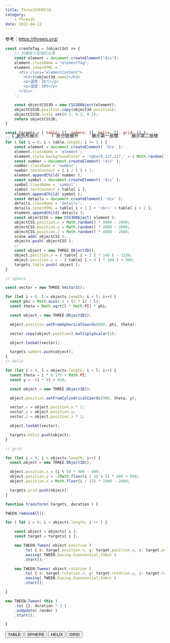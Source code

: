 ```yaml
---
title: ThreeJS中的CSS
category: 
    - ThreeJS
date: 2022-04-12
---
```

参考：https://threejs.org/

```js
const createTag = (object3d) => {
    // 创建各个区域的元素
    const element = document.createElement("div");
    element.className = "elementTag";
    element.innerHTML = `
      <div class="elementContent">
        <h3>${object3d.name}</h3>
        <p>温度：26℃</p>
        <p>湿度：50%</p>
      </div>
    `;

    const objectCSS3D = new CSS3DObject(element);
    objectCSS3D.position.copy(object3d.position);
    objectCSS3D.scale.set(0.2, 0.2, 0.2);
    return objectCSS3D;
}

```


<div class="scene" ref="sceneRef">
  <div class="btn-list">
    <div @click="showWall"><a>厂房外形展示</a></div>
    <div @click="showAll"><a>厂房分层展开</a></div>
    <div @click="showFloor1"><a>展示第一层楼</a></div>
    <div @click="showFloor2"><a>展示第二层楼</a></div>
  </div>
  <!-- <div class="css3d-render" ref="css3dRef"></div> -->
</div>

```js
const targets = { table: [], sphere: [], helix: [], grid: [] };
// table
for ( let i = 0; i < table.length; i += 5 ) {
	const element = document.createElement( 'div' );
	element.className = 'element';
	element.style.backgroundColor = 'rgba(0,127,127,' + ( Math.random() * 0.5 + 0.25 ) + ')';
	const number = document.createElement( 'div' );
	number.className = 'number';
	number.textContent = ( i / 5 ) + 1;
	element.appendChild( number );
	const symbol = document.createElement( 'div' );
	symbol.className = 'symbol';
	symbol.textContent = table[ i ];
	element.appendChild( symbol );
	const details = document.createElement( 'div' );
	details.className = 'details';
	details.innerHTML = table[ i + 1 ] + '<br>' + table[ i + 2 ];
	element.appendChild( details );
	const objectCSS = new CSS3DObject( element );
	objectCSS.position.x = Math.random() * 4000 - 2000;
	objectCSS.position.y = Math.random() * 4000 - 2000;
	objectCSS.position.z = Math.random() * 4000 - 2000;
	scene.add( objectCSS );
	objects.push( objectCSS );
	//
	const object = new THREE.Object3D();
	object.position.x = ( table[ i + 3 ] * 140 ) - 1330;
	object.position.y = - ( table[ i + 4 ] * 180 ) + 990;
	targets.table.push( object );
}

// sphere

const vector = new THREE.Vector3();

for (let i = 0, l = objects.length; i < l; i++) {
  const phi = Math.acos(-1 + (2 * i) / l);
  const theta = Math.sqrt(l * Math.PI) * phi;

  const object = new THREE.Object3D();

  object.position.setFromSphericalCoords(800, phi, theta);

  vector.copy(object.position).multiplyScalar(2);

  object.lookAt(vector);

  targets.sphere.push(object);
}
// helix

for (let i = 0, l = objects.length; i < l; i++) {
  const theta = i * 0.175 + Math.PI;
  const y = -(i * 8) + 450;

  const object = new THREE.Object3D();

  object.position.setFromCylindricalCoords(900, theta, y);

  vector.x = object.position.x * 2;
  vector.y = object.position.y;
  vector.z = object.position.z * 2;

  object.lookAt(vector);

  targets.helix.push(object);
}

// grid

for (let i = 0; i < objects.length; i++) {
  const object = new THREE.Object3D();

  object.position.x = (i % 5) * 400 - 800;
  object.position.y = -(Math.floor(i / 5) % 5) * 400 + 800;
  object.position.z = Math.floor(i / 25) * 1000 - 2000;

  targets.grid.push(object);
}

function transform( targets, duration ) {

TWEEN.removeAll();

for ( let i = 0; i < objects.length; i ++ ) {

    const object = objects[ i ];
    const target = targets[ i ];

    new TWEEN.Tween( object.position )
        .to( { x: target.position.x, y: target.position.y, z: target.position.z }, Math.random() * duration + duration )
        .easing( TWEEN.Easing.Exponential.InOut )
        .start();

    new TWEEN.Tween( object.rotation )
        .to( { x: target.rotation.x, y: target.rotation.y, z: target.rotation.z }, Math.random() * duration + duration )
        .easing( TWEEN.Easing.Exponential.InOut )
        .start();

}

new TWEEN.Tween( this )
    .to( {}, duration * 2 )
    .onUpdate( render )
    .start();

}
```

<div ref="elementTableRef" class="elementTable">
		<div id="menu">
			<button id="table">TABLE</button>
			<button id="sphere">SPHERE</button>
			<button id="helix">HELIX</button>
			<button id="grid">GRID</button>
		</div>
</div>



<script setup>
import {ref,onMounted} from 'vue'
import * as THREE from 'three'
import gsap from "gsap";
import  {TWEEN }from 'three/examples/jsm/libs/tween.module.min.js';
import { RGBELoader } from "three/examples/jsm/loaders/RGBELoader.js";
import { CSS3DRenderer } from "three/examples/jsm/renderers/CSS3DRenderer.js";
import { OrbitControls } from "three/examples/jsm/controls/OrbitControls";
import { FlyControls } from "three/examples/jsm/controls/FlyControls";
import { CSS3DObject } from "three/examples/jsm/renderers/CSS3DRenderer";
import { FirstPersonControls } from "three/examples/jsm/controls/FirstPersonControls";
import { GLTFLoader } from "three/examples/jsm/loaders/GLTFLoader";
import { DRACOLoader } from "three/examples/jsm/loaders/DRACOLoader";
// import TWEEN from 'three/addons/libs/tween.module.js';
import { TrackballControls } from 'three/examples/jsm/controls/TrackballControls.js';
import Mitt from "mitt";

const eventHub = new Mitt();

const sceneRef = ref()
// const css3dRef = ref()
const showWall = () => {
  eventHub.emit("showWall");
};

const showFloor1 = () => {
  eventHub.emit("showFloor1");
};

const showFloor2 = () => {
  eventHub.emit("showFloor2");
};
let open = false;
const showAll = () => {
  if (open) {
    eventHub.emit("hideAll");
    open = false;
  } else {
    eventHub.emit("showAll");
    open = true;
  }
};

const initScene = () => {
    const scene = new THREE.Scene()
    const rgbeloader = new RGBELoader()

    rgbeloader.loadAsync('/assets/textures/2k.hdr').then(texture => {
        texture.mapping = THREE.EquirectangularReflectionMapping;
        scene.background = texture
        scene.environment = texture
    })

    const light = new THREE.DirectionalLight(0xffffff,2);
    light.position.set(10,100,10);
    scene.add(light)

    const camera = new THREE.PerspectiveCamera(75,2,1,10000)
    camera.position.set(100,100,300)
    scene.add(camera)
    const css3dRender = new CSS3DRenderer();
    css3dRender.setSize(sceneRef.value.offsetWidth,sceneRef.value.offsetWidth/2)
    const renderer = new THREE.WebGLRenderer({
      // 设置抗锯齿
      antialias: true,
      // 设置物理灯光模拟效果
      physicallyCorrectLights: true,
      // 设置对数深度缓冲区
      logarithmicDepthBuffer: true,
    });
    renderer.setSize(sceneRef.value.offsetWidth,sceneRef.value.offsetWidth/2)
    renderer.shadowMap.enabled = true
    renderer.toneMapping = THREE.ACESFilmicToneMapping;
    renderer.toneMappingExposure = 0.8;
    sceneRef.value.appendChild(renderer.domElement)

    css3dRender.domElement.style.position = 'absolute';
    css3dRender.domElement.style.top = '0'
    sceneRef.value.appendChild(css3dRender.domElement)

    renderer.render(scene,camera)
    const controls = new OrbitControls(camera,css3dRender.domElement)
    // 设置控制器阻尼
    controls.enableDamping = true;
    function animate(t) {
      controls.update();
      const elapsedTime = clock.getElapsedTime();
      requestAnimationFrame(animate);
      // 使用渲染器渲染相机看这个场景的内容渲染出来
      renderer.render(scene, camera);
      css3dRender.render(scene,camera)
    }

    animate();
    if(!__VUEPRESS_SSR__) {
      window.addEventListener("resize",()=>{
        camera.updateProjectionMatrix();
        renderer.setSize(sceneRef.value.offsetWidth,sceneRef.value.offsetWidth/2)
        renderer.setPixelRatio(window.devicePixelRatio)
      })
    }
    return {scene,controls,renderer,camera}
}

const clock = new THREE.Clock();
const initAnimate = (scene,controls,renderer,camera) => {
  const delta = clock.getDelta()
  controls.update();
  renderer.render(scene,camera)
  requestAnimationFrame(() => {
    initAnimate(controls)
  })
}

const createTag = (object3d) => {
    // 创建各个区域的元素
    const element = document.createElement("div");
    element.className = "elementTag";
    element.innerHTML = `
      <div class="elementContent">
        <h3>${object3d.name}</h3>
        <p>温度：26℃</p>
        <p>湿度：50%</p>
      </div>
    `;

    const objectCSS3D = new CSS3DObject(element);
    objectCSS3D.position.copy(object3d.position);
    objectCSS3D.scale.set(0.2, 0.2, 0.2);
    return objectCSS3D;
}

const createFactory = (scene) => {
    const gltfLoader = new GLTFLoader()
    const dracoLoader = new DRACOLoader()
    dracoLoader.setDecoderPath("/assets/draco/");
    dracoLoader.setDecoderConfig({type: "js"});
    dracoLoader.preload();
    gltfLoader.setDRACOLoader(dracoLoader);

    let floor1Group;
    let floor2Group;
    let wallGroup;
    const floor2Tags = []
    gltfLoader.load("/assets/model/floor2.glb",(gltf) => {
        let array = ["小型会议室", "核心科技室", "科技展台", "设计总监办公室"];
        floor2Group = gltf.scene
        gltf.scene.traverse((child) => {
          if(child.isMesh) {
            child.material.emissiveIntensity = 15;
          }
          if(array.indexOf(child.name) != -1) {
            const css3dObject = createTag(child)
            css3dObject.visible = false
            floor2Tags.push(css3dObject)
            floor2Group.add(css3dObject);

          }
        })
        floor2Group.visible = false
        scene.add(floor2Group)
    })
    gltfLoader.load("/assets/model/floor1.glb",(gltf) => {
      floor1Group = gltf.scene;
      gltf.scene.traverse((child) => {
          if(child.isMesh) {
            child.material.emissiveIntensity = 5
          }
      })
      floor1Group.visible = false;
      scene.add(gltf.scene)
    })

    gltfLoader.load("/assets/model/wall.glb",(gltf) => {
      scene.add(gltf.scene)
      wallGroup = gltf.scene
    })
}

class Factory {
  constructor(scene,camera) {
    const gltfLoader = new GLTFLoader();
    const dracoLoader = new DRACOLoader();
    dracoLoader.setDecoderPath("/assets/draco/");
    dracoLoader.setDecoderConfig({ type: "js" });
    dracoLoader.preload();
    gltfLoader.setDRACOLoader(dracoLoader);

    this.scene = scene;
    this.floor1Group;
    this.floor2Group;
    this.wallGroup;
    this.floor2Tags = [];
    this.camera = camera
    gltfLoader.load("/assets/model/floor2.glb", (gltf) => {
      console.log(gltf);
      this.floor2Group = gltf.scene;

      let array = ["小型会议室", "核心科技室", "科技展台", "设计总监办公室"];
      // 判断子元素是否是物体
      gltf.scene.traverse((child) => {
        if (child.isMesh) {
          // console.log(child);
          child.material.emissiveIntensity = 15;
          // child.receiveShadow = true;
          // child.castShadow = true;
        }
        if (array.indexOf(child.name) != -1) {
          // console.log("小型会议室", child);
          const css3dObject = this.createTag(child);
          css3dObject.visible = false;
          this.floor2Tags.push(css3dObject);
          this.floor2Group.add(css3dObject);
        }
      });
      this.floor2Group.visible = false;

      scene.add(this.floor2Group);
    });

    gltfLoader.load("/assets/model/floor1.glb", (gltf) => {
      console.log(gltf);
      this.floor1Group = gltf.scene;

      // 判断子元素是否是物体
      gltf.scene.traverse((child) => {
        if (child.isMesh) {
          // console.log(child);
          child.material.emissiveIntensity = 5;
          // child.receiveShadow = true;
          // child.castShadow = true;
        }
      });
      this.floor1Group.visible = false;
      scene.add(gltf.scene);
    });

    gltfLoader.load("/assets/model/wall.glb", (gltf) => {
      console.log(gltf);
      scene.add(gltf.scene);
      this.wallGroup = gltf.scene;
    });


    this.initEvent();
  }

  update(time) {
    if (this.mixer) {
      // console.log(time);
      this.mixer.update(time);
    }
  }

  createTag(object3d) {
    // 创建各个区域的元素
    const element = document.createElement("div");
    element.className = "elementTag";
    element.innerHTML = `
      <div class="elementContent">
        <h3>${object3d.name}</h3>
        <p>温度：26℃</p>
        <p>湿度：50%</p>
      </div>
    `;

    const objectCSS3D = new CSS3DObject(element);
    objectCSS3D.position.copy(object3d.position);
    objectCSS3D.scale.set(0.2, 0.2, 0.2);
    return objectCSS3D;
    // scene.add(objectCSS3D);
  }

  showFloor1() {
    this.floor1Group.visible = true;
  }
  showFloor2() {
    this.floor2Group.visible = true;
    // this.fighterGroup.visible = true;
    this.floor2Tags.forEach((tag) => {
      tag.visible = true;
    });
  }

  hideFloor1() {
    this.floor1Group.visible = false;
  }
  hideFloor2() {
    this.floor2Group.visible = false;
    // this.fighterGroup.visible = false;
    this.floor2Tags.forEach((tag) => {
      tag.visible = false;
    });
  }

  hideWall() {
    this.wallGroup.visible = false;
  }
  showWall() {
    this.wallGroup.visible = true;
  }
  initEvent() {
    eventHub.on("showFloor1", () => {
      this.showFloor1();
      this.hideWall();
      this.hideFloor2();
    });
    eventHub.on("showFloor2", () => {
      this.showFloor2();
      this.hideWall();
      this.hideFloor1();
    });
    eventHub.on("showWall", () => {
      this.showWall();
      this.hideFloor1();
      this.hideFloor2();
    });
    eventHub.on("showAll", () => {
      this.showFloor1();
      this.showFloor2();
      this.showWall();
      gsap.to(this.wallGroup.position, {
        y: 200,
        duration: 1,
      });
      gsap.to(this.floor2Group.position, {
        y: 50,
        duration: 1,
        delay: 1,
      });
    });
    eventHub.on("hideAll", () => {
      gsap.to(this.wallGroup.position, {
        y: 0,
        duration: 1,
        delay: 1,
        onComplete: () => {
          this.hideFloor1();
          this.hideFloor2();
        },
      });
      gsap.to(this.floor2Group.position, {
        y: 0,
        duration: 1,
      });
    });
  }

}

const elementTableRef = ref()

const initElementTable = () => {
            let camera, scene, renderer;
			let controls;

			const objects = [];
			const targets = { table: [], sphere: [], helix: [], grid: [] };
				camera = new THREE.PerspectiveCamera( 40, window.innerWidth / window.innerHeight, 1, 10000 );
				camera.position.z = 3000;

				scene = new THREE.Scene();      
                scene.background =new THREE.Color(0x000000);
                
				// table

				for ( let i = 0; i < table.length; i += 5 ) {

					const element = document.createElement( 'div' );
					element.className = 'element';
					element.style.backgroundColor = 'rgba(0,127,127,' + ( Math.random() * 0.5 + 0.25 ) + ')';

					const number = document.createElement( 'div' );
					number.className = 'number';
					number.textContent = ( i / 5 ) + 1;
					element.appendChild( number );

					const symbol = document.createElement( 'div' );
					symbol.className = 'symbol';
					symbol.textContent = table[ i ];
					element.appendChild( symbol );

					const details = document.createElement( 'div' );
					details.className = 'details';
					details.innerHTML = table[ i + 1 ] + '<br>' + table[ i + 2 ];
					element.appendChild( details );

					const objectCSS = new CSS3DObject( element );
					objectCSS.position.x = Math.random() * 4000 - 2000;
					objectCSS.position.y = Math.random() * 4000 - 2000;
					objectCSS.position.z = Math.random() * 4000 - 2000;
					scene.add( objectCSS );

					objects.push( objectCSS );

					//

					const object = new THREE.Object3D();
					object.position.x = ( table[ i + 3 ] * 140 ) - 1330;
					object.position.y = - ( table[ i + 4 ] * 180 ) + 990;

					targets.table.push( object );

				}      
				// sphere

				const vector = new THREE.Vector3();

				for ( let i = 0, l = objects.length; i < l; i ++ ) {

					const phi = Math.acos( - 1 + ( 2 * i ) / l );
					const theta = Math.sqrt( l * Math.PI ) * phi;

					const object = new THREE.Object3D();

					object.position.setFromSphericalCoords( 800, phi, theta );

					vector.copy( object.position ).multiplyScalar( 2 );

					object.lookAt( vector );

					targets.sphere.push( object );

				}
				// helix

				for ( let i = 0, l = objects.length; i < l; i ++ ) {

					const theta = i * 0.175 + Math.PI;
					const y = - ( i * 8 ) + 450;

					const object = new THREE.Object3D();

					object.position.setFromCylindricalCoords( 900, theta, y );

					vector.x = object.position.x * 2;
					vector.y = object.position.y;
					vector.z = object.position.z * 2;

					object.lookAt( vector );

					targets.helix.push( object );

				}

				// grid

				for ( let i = 0; i < objects.length; i ++ ) {

					const object = new THREE.Object3D();

					object.position.x = ( ( i % 5 ) * 400 ) - 800;
					object.position.y = ( - ( Math.floor( i / 5 ) % 5 ) * 400 ) + 800;
					object.position.z = ( Math.floor( i / 25 ) ) * 1000 - 2000;

					targets.grid.push( object );

				}                
 				renderer = new CSS3DRenderer();
                renderer.setSize(elementTableRef.value.offsetWidth,elementTableRef.value.offsetWidth/2);
                elementTableRef.value.appendChild(renderer.domElement)               

				controls = new TrackballControls( camera, renderer.domElement );
				controls.minDistance = 500;
				controls.maxDistance = 6000;
				controls.addEventListener( 'change', render );
				const buttonTable = document.getElementById( 'table' );
				buttonTable.addEventListener( 'click', function () {

					transform( targets.table, 2000 );

				} );

				const buttonSphere = document.getElementById( 'sphere' );
				buttonSphere.addEventListener( 'click', function () {

					transform( targets.sphere, 2000 );

				} );

				const buttonHelix = document.getElementById( 'helix' );
				buttonHelix.addEventListener( 'click', function () {

					transform( targets.helix, 2000 );

				} );

				const buttonGrid = document.getElementById( 'grid' );
				buttonGrid.addEventListener( 'click', function () {

					transform( targets.grid, 2000 );

				} );

				transform( targets.table, 2000 );

				//

				window.addEventListener( 'resize', onWindowResize );

			function transform( targets, duration ) {

				TWEEN.removeAll();

				for ( let i = 0; i < objects.length; i ++ ) {

					const object = objects[ i ];
					const target = targets[ i ];

					new TWEEN.Tween( object.position )
						.to( { x: target.position.x, y: target.position.y, z: target.position.z }, Math.random() * duration + duration )
						.easing( TWEEN.Easing.Exponential.InOut )
						.start();

					new TWEEN.Tween( object.rotation )
						.to( { x: target.rotation.x, y: target.rotation.y, z: target.rotation.z }, Math.random() * duration + duration )
						.easing( TWEEN.Easing.Exponential.InOut )
						.start();

				}

				new TWEEN.Tween( this )
					.to( {}, duration * 2 )
					.onUpdate( render )
					.start();

			}

			function onWindowResize() {

				renderer.setSize(elementTableRef.value.offsetWidth,elementTableRef.value.offsetWidth/2);

				render();

			}

			function animate() {

				requestAnimationFrame( animate );

				TWEEN.update();

				controls.update();

			}

			function render() {

				renderer.render( scene, camera );

			}
            animate()
}

onMounted(()=>{
  const {scene,controls,renderer,camera} = initScene()
  const city = new Factory(scene)

  initElementTable()
})
			const table = [
				'H', 'Hydrogen', '1.00794', 1, 1,
				'He', 'Helium', '4.002602', 18, 1,
				'Li', 'Lithium', '6.941', 1, 2,
				'Be', 'Beryllium', '9.012182', 2, 2,
				'B', 'Boron', '10.811', 13, 2,
				'C', 'Carbon', '12.0107', 14, 2,
				'N', 'Nitrogen', '14.0067', 15, 2,
				'O', 'Oxygen', '15.9994', 16, 2,
				'F', 'Fluorine', '18.9984032', 17, 2,
				'Ne', 'Neon', '20.1797', 18, 2,
				'Na', 'Sodium', '22.98976...', 1, 3,
				'Mg', 'Magnesium', '24.305', 2, 3,
				'Al', 'Aluminium', '26.9815386', 13, 3,
				'Si', 'Silicon', '28.0855', 14, 3,
				'P', 'Phosphorus', '30.973762', 15, 3,
				'S', 'Sulfur', '32.065', 16, 3,
				'Cl', 'Chlorine', '35.453', 17, 3,
				'Ar', 'Argon', '39.948', 18, 3,
				'K', 'Potassium', '39.948', 1, 4,
				'Ca', 'Calcium', '40.078', 2, 4,
				'Sc', 'Scandium', '44.955912', 3, 4,
				'Ti', 'Titanium', '47.867', 4, 4,
				'V', 'Vanadium', '50.9415', 5, 4,
				'Cr', 'Chromium', '51.9961', 6, 4,
				'Mn', 'Manganese', '54.938045', 7, 4,
				'Fe', 'Iron', '55.845', 8, 4,
				'Co', 'Cobalt', '58.933195', 9, 4,
				'Ni', 'Nickel', '58.6934', 10, 4,
				'Cu', 'Copper', '63.546', 11, 4,
				'Zn', 'Zinc', '65.38', 12, 4,
				'Ga', 'Gallium', '69.723', 13, 4,
				'Ge', 'Germanium', '72.63', 14, 4,
				'As', 'Arsenic', '74.9216', 15, 4,
				'Se', 'Selenium', '78.96', 16, 4,
				'Br', 'Bromine', '79.904', 17, 4,
				'Kr', 'Krypton', '83.798', 18, 4,
				'Rb', 'Rubidium', '85.4678', 1, 5,
				'Sr', 'Strontium', '87.62', 2, 5,
				'Y', 'Yttrium', '88.90585', 3, 5,
				'Zr', 'Zirconium', '91.224', 4, 5,
				'Nb', 'Niobium', '92.90628', 5, 5,
				'Mo', 'Molybdenum', '95.96', 6, 5,
				'Tc', 'Technetium', '(98)', 7, 5,
				'Ru', 'Ruthenium', '101.07', 8, 5,
				'Rh', 'Rhodium', '102.9055', 9, 5,
				'Pd', 'Palladium', '106.42', 10, 5,
				'Ag', 'Silver', '107.8682', 11, 5,
				'Cd', 'Cadmium', '112.411', 12, 5,
				'In', 'Indium', '114.818', 13, 5,
				'Sn', 'Tin', '118.71', 14, 5,
				'Sb', 'Antimony', '121.76', 15, 5,
				'Te', 'Tellurium', '127.6', 16, 5,
				'I', 'Iodine', '126.90447', 17, 5,
				'Xe', 'Xenon', '131.293', 18, 5,
				'Cs', 'Caesium', '132.9054', 1, 6,
				'Ba', 'Barium', '132.9054', 2, 6,
				'La', 'Lanthanum', '138.90547', 4, 9,
				'Ce', 'Cerium', '140.116', 5, 9,
				'Pr', 'Praseodymium', '140.90765', 6, 9,
				'Nd', 'Neodymium', '144.242', 7, 9,
				'Pm', 'Promethium', '(145)', 8, 9,
				'Sm', 'Samarium', '150.36', 9, 9,
				'Eu', 'Europium', '151.964', 10, 9,
				'Gd', 'Gadolinium', '157.25', 11, 9,
				'Tb', 'Terbium', '158.92535', 12, 9,
				'Dy', 'Dysprosium', '162.5', 13, 9,
				'Ho', 'Holmium', '164.93032', 14, 9,
				'Er', 'Erbium', '167.259', 15, 9,
				'Tm', 'Thulium', '168.93421', 16, 9,
				'Yb', 'Ytterbium', '173.054', 17, 9,
				'Lu', 'Lutetium', '174.9668', 18, 9,
				'Hf', 'Hafnium', '178.49', 4, 6,
				'Ta', 'Tantalum', '180.94788', 5, 6,
				'W', 'Tungsten', '183.84', 6, 6,
				'Re', 'Rhenium', '186.207', 7, 6,
				'Os', 'Osmium', '190.23', 8, 6,
				'Ir', 'Iridium', '192.217', 9, 6,
				'Pt', 'Platinum', '195.084', 10, 6,
				'Au', 'Gold', '196.966569', 11, 6,
				'Hg', 'Mercury', '200.59', 12, 6,
				'Tl', 'Thallium', '204.3833', 13, 6,
				'Pb', 'Lead', '207.2', 14, 6,
				'Bi', 'Bismuth', '208.9804', 15, 6,
				'Po', 'Polonium', '(209)', 16, 6,
				'At', 'Astatine', '(210)', 17, 6,
				'Rn', 'Radon', '(222)', 18, 6,
				'Fr', 'Francium', '(223)', 1, 7,
				'Ra', 'Radium', '(226)', 2, 7,
				'Ac', 'Actinium', '(227)', 4, 10,
				'Th', 'Thorium', '232.03806', 5, 10,
				'Pa', 'Protactinium', '231.0588', 6, 10,
				'U', 'Uranium', '238.02891', 7, 10,
				'Np', 'Neptunium', '(237)', 8, 10,
				'Pu', 'Plutonium', '(244)', 9, 10,
				'Am', 'Americium', '(243)', 10, 10,
				'Cm', 'Curium', '(247)', 11, 10,
				'Bk', 'Berkelium', '(247)', 12, 10,
				'Cf', 'Californium', '(251)', 13, 10,
				'Es', 'Einstenium', '(252)', 14, 10,
				'Fm', 'Fermium', '(257)', 15, 10,
				'Md', 'Mendelevium', '(258)', 16, 10,
				'No', 'Nobelium', '(259)', 17, 10,
				'Lr', 'Lawrencium', '(262)', 18, 10,
				'Rf', 'Rutherfordium', '(267)', 4, 7,
				'Db', 'Dubnium', '(268)', 5, 7,
				'Sg', 'Seaborgium', '(271)', 6, 7,
				'Bh', 'Bohrium', '(272)', 7, 7,
				'Hs', 'Hassium', '(270)', 8, 7,
				'Mt', 'Meitnerium', '(276)', 9, 7,
				'Ds', 'Darmstadium', '(281)', 10, 7,
				'Rg', 'Roentgenium', '(280)', 11, 7,
				'Cn', 'Copernicium', '(285)', 12, 7,
				'Nh', 'Nihonium', '(286)', 13, 7,
				'Fl', 'Flerovium', '(289)', 14, 7,
				'Mc', 'Moscovium', '(290)', 15, 7,
				'Lv', 'Livermorium', '(293)', 16, 7,
				'Ts', 'Tennessine', '(294)', 17, 7,
				'Og', 'Oganesson', '(294)', 18, 7
			];
</script>
<style lang="less" scoped>
  .scene {
    position:relative;
    .btn-list {
      position:absolute;
      width:100%;
      display:flex;
      z-index:11;
      >div {
        flex:1;
        text-align:center;
        color: #1976D2;
        padding:5px 0;
        cursor:pointer;
      }
    }
    .css3d-render {
        position:absolute;
        left:0;
        top:0;
    }

  }

:deep(.scene){
     .elementTag::before {
  content: "";
  display: block;
  position: absolute;
  width: 100px;
  height: 1px;
  background: rgb(127 177 255 / 75%);
  bottom: 0;
  right: -100px;
  transform: rotate(30deg);
  transform-origin: 0 0;
}

.elementTag::after {
  content: "";
  display: block;
  position: absolute;
  width: 20px;
  height: 20px;
  border-radius: 50%;
  background: rgb(127 177 255 / 75%);
  bottom: -65px;
  right: -105px;
}

.elementContent {
  background-color: rgba(20, 143, 221, 0.68);
  box-shadow: 0 0 12px rgba(0, 128, 255, 0.75);
  border: 1px solid rgba(127, 177, 255, 0.75);
  padding: 20px;
  color: #efefef;
}

.elementContent h3 {
  font-size: 20px;
  font-weight: bold;
  margin: 0;
}
  .elementTag {
  position: relative;
  left: -30px;
  top: 15px;
}
  }

:deep(.elementTable) {
    position:relative;
    background:#000;
  			#menu {
				position: absolute;
				bottom: 20px;
				width: 100%;
                 z-index:11;
				text-align: center;
            .element {
				width: 120px;
				height: 160px;
				box-shadow: 0px 0px 12px rgba(0,255,255,0.5);
				border: 1px solid rgba(127,255,255,0.25);
				font-family: Helvetica, sans-serif;
				text-align: center;
				line-height: normal;
				cursor: default;
               
			}

			.element:hover {
				box-shadow: 0px 0px 12px rgba(0,255,255,0.75);
				border: 1px solid rgba(127,255,255,0.75);
			}

				.element .number {
					position: absolute;
					top: 20px;
					right: 20px;
					font-size: 12px;
					color: rgba(127,255,255,0.75);
				}

				.element .symbol {
					position: absolute;
					top: 40px;
					left: 0px;
					right: 0px;
					font-size: 60px;
					font-weight: bold;
					color: rgba(255,255,255,0.75);
					text-shadow: 0 0 10px rgba(0,255,255,0.95);
				}

				.element .details {
					position: absolute;
					bottom: 15px;
					left: 0px;
					right: 0px;
					font-size: 12px;
					color: rgba(127,255,255,0.75);
				}

			button {
				color: rgba(127,255,255,0.75);
				background: transparent;
				outline: 1px solid rgba(127,255,255,0.75);
				border: 0px;
				padding: 5px 10px;
				cursor: pointer;
			}

			button:hover {
				background-color: rgba(0,255,255,0.5);
			}

			button:active {
				color: #000000;
				background-color: rgba(0,255,255,0.75);
			}  
			}


}
</style>
